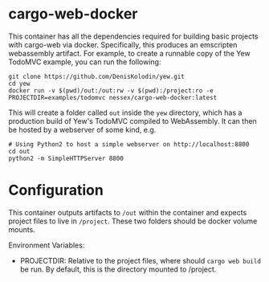# cargo-web-docker

This container has all the dependencies required for building basic projects with cargo-web via docker. Specifically, this produces an emscripten webassembly artifact. For example, 
to create a runnable copy of the Yew TodoMVC example, you can run the following:

```
git clone https://github.com/DenisKolodin/yew.git
cd yew
docker run -v $(pwd)/out:/out:rw -v $(pwd):/project:ro -e PROJECTDIR=examples/todomvc nessex/cargo-web-docker:latest
```

This will create a folder called `out` inside the `yew` directory, which has a production build of Yew's TodoMVC compiled to WebAssembly. It can then be hosted by a webserver of some 
kind, e.g.

```
# Using Python2 to host a simple webserver on http://localhost:8800
cd out
python2 -m SimpleHTTPServer 8800
```

# Configuration
This container outputs artifacts to `/out` within the container and expects project files to live in `/project`. These two folders should be docker volume mounts.

Environment Variables:
 - PROJECTDIR: Relative to the project files, where should `cargo web build` be run. By default, this is the directory mounted to /project.
